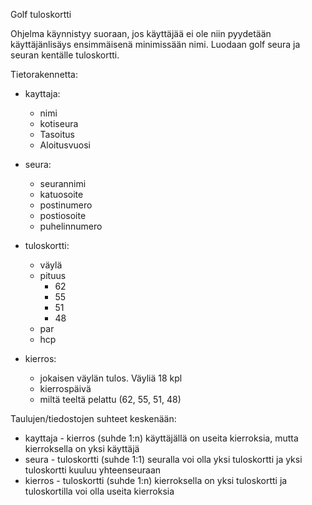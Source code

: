 Golf tuloskortti

Ohjelma käynnistyy suoraan, jos käyttäjää ei ole niin pyydetään käyttäjänlisäys ensimmäisenä minimissään nimi.
Luodaan golf seura ja seuran kentälle tuloskortti.

Tietorakennetta:

- kayttaja:
	- nimi
	- kotiseura
	- Tasoitus
	- Aloitusvuosi

- seura:
	- seurannimi
	- katuosoite
	- postinumero
	- postiosoite
	- puhelinnumero

- tuloskortti:
	- väylä
	- pituus
		- 62
		- 55
		- 51
		- 48
	- par
	- hcp

- kierros:
	- jokaisen väylän tulos. Väyliä 18 kpl
	- kierrospäivä
	- miltä teeltä pelattu (62, 55, 51, 48)


Taulujen/tiedostojen suhteet keskenään:
- kayttaja - kierros (suhde 1:n) käyttäjällä on useita kierroksia, mutta kierroksella on yksi käyttäjä
- seura - tuloskortti (suhde 1:1) seuralla voi olla yksi tuloskortti ja yksi tuloskortti kuuluu yhteenseuraan
- kierros - tuloskortti  (suhde 1:n) kierroksella on yksi tuloskortti ja tuloskortilla voi olla useita kierroksia 

